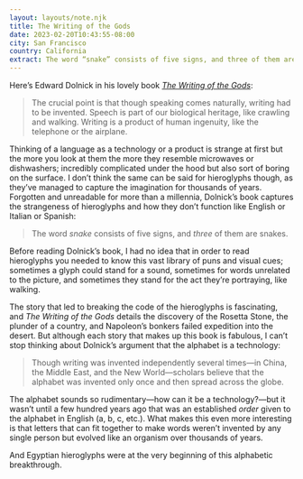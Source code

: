 ```yaml
---
layout: layouts/note.njk
title: The Writing of the Gods
date: 2023-02-20T10:43:55-08:00
city: San Francisco
country: California
extract: The word “snake” consists of five signs, and three of them are snakes.
---
```


Here’s Edward Dolnick in his lovely book [_The Writing of the Gods_](https://bookshop.org/p/books/the-writing-of-the-gods-the-race-to-decode-the-rosetta-stone-edward-dolnick/16544545):

> The crucial point is that though speaking comes naturally, writing had to be invented. Speech is part of our biological heritage, like crawling and walking. Writing is a product of human ingenuity, like the telephone or the airplane.

Thinking of a language as a technology or a product is strange at first but the more you look at them the more they resemble microwaves or dishwashers; incredibly complicated under the hood but also sort of boring on the surface. I don’t think the same can be said for hieroglyphs though, as they’ve managed to capture the imagination for thousands of years. Forgotten and unreadable for more than a millennia, Dolnick’s book captures the strangeness of hieroglyphs and how they don’t function like English or Italian or Spanish:

> The word _snake_ consists of five signs, and _three_ of them are snakes.

Before reading Dolnick’s book, I had no idea that in order to read hieroglyphs you needed to know this vast library of puns and visual cues; sometimes a glyph could stand for a sound, sometimes for words unrelated to the picture, and sometimes they stand for the act they’re portraying, like walking.

The story that led to breaking the code of the hieroglyphs is fascinating, and _The Writing of the Gods_ details the discovery of the Rosetta Stone, the plunder of a country, and Napoleon’s bonkers failed expedition into the desert. But although each story that makes up this book is fabulous, I can’t stop thinking about Dolnick’s argument that the alphabet is a technology:

> Though writing was invented independently several times—in China, the Middle East, and the New World—scholars believe that the alphabet was invented only once and then spread across the globe.

The alphabet sounds so rudimentary—how can it be a technology?—but it wasn’t until a few hundred years ago that was an established _order_ given to the alphabet in English (a, b, c, etc.). What makes this even more interesting is that letters that can fit together to make words weren’t invented by any single person but evolved like an organism over thousands of years.

And Egyptian hieroglyphs were at the very beginning of this alphabetic breakthrough.
